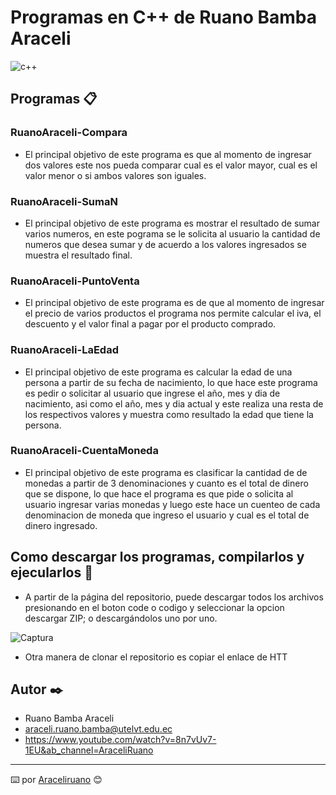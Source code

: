 # Programas en C++ de Ruano Bamba Araceli
![c++](https://user-images.githubusercontent.com/101236610/170614460-871d134c-694a-4c24-8538-8d18fab0a39f.jpg)

## Programas 📋

### RuanoAraceli-Compara 

+ El principal objetivo de este programa es que al momento de ingresar dos valores este nos pueda comparar cual es el valor mayor, cual es el valor menor o si ambos valores son iguales. 

### RuanoAraceli-SumaN

+ El principal objetivo de este programa es mostrar el resultado de sumar varios numeros, en este pograma se le solicita al usuario la cantidad de numeros que desea sumar y de acuerdo a los valores ingresados se muestra el resultado final.

### RuanoAraceli-PuntoVenta

+ El principal objetivo de este programa es de que al momento de ingresar el precio de varios productos el programa nos permite calcular el iva, el descuento y el valor final a pagar por el producto comprado.

### RuanoAraceli-LaEdad

+ El principal objetivo de este programa es calcular la edad de una persona a partir de su fecha de nacimiento, lo que hace este programa es pedir o solicitar al usuario que ingrese el año, mes y dia de nacimiento, asi como el año, mes y dia actual y este realiza una resta de los respectivos valores y muestra como resultado la edad que tiene la persona.

### RuanoAraceli-CuentaMoneda

+ El principal objetivo de este programa es clasificar la cantidad de de monedas a partir de 3 denominaciones y cuanto es el total de dinero que se dispone, lo que hace el programa es que pide o solicita al usuario ingresar varias monedas y luego este hace un cuenteo de cada denominacion de moneda que ingreso el usuario y cual es el total de dinero ingresado.


## Como descargar los programas, compilarlos y ejecularlos 🔧

* A partir de la página del repositorio, puede descargar todos los archivos presionando en el boton code o codigo y seleccionar la opcion descargar ZIP; o descargándolos uno por uno.

![Captura](https://user-images.githubusercontent.com/101236610/170613708-203d5b50-a4fe-498c-940d-e1f0a64104a8.JPG)
* Otra manera de clonar el repositorio es copiar el enlace de HTT
## Autor ✒️
* Ruano Bamba Araceli
* araceli.ruano.bamba@utelvt.edu.ec
* https://www.youtube.com/watch?v=8n7vUv7-1EU&ab_channel=AraceliRuano

---
⌨️ por [Araceliruano](https://github.com/Araceliruano) 😊
